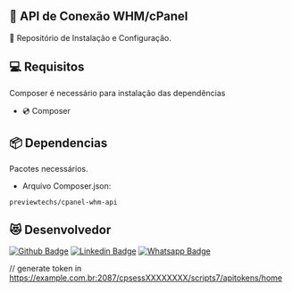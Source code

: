 ## :rocket: API de Conexão WHM/cPanel
:star_struck: Repositório de Instalação e Configuração.

## :computer: Requisitos
Composer é necessário para instalação das dependências

* :cd: Composer

## :package: Dependencias
Pacotes necessários.

* Arquivo Composer.json:
``` 
previewtechs/cpanel-whm-api
```

## :heart_eyes_cat: Desenvolvedor
[![Github Badge](https://img.shields.io/badge/-Github-000?style=flat-square&logo=Github&logoColor=white&link=https://github.com/nilsonpessim)](https://github.com/nilsonpessim)
[![Linkedin Badge](https://img.shields.io/badge/-LinkedIn-blue?style=flat-square&logo=Linkedin&logoColor=white&link=https://br.linkedin.com/in/nilsonpessim)](https://br.linkedin.com/in/nilsonpessim)
[![Whatsapp Badge](https://img.shields.io/badge/-Whatsapp-4CA143?style=flat-square&labelColor=4CA143&logo=whatsapp&logoColor=white&link=https://api.whatsapp.com/send?phone=5537999351046)](https://api.whatsapp.com/send?phone=5537999351046)

// generate token in https://example.com.br:2087/cpsessXXXXXXXX/scripts7/apitokens/home